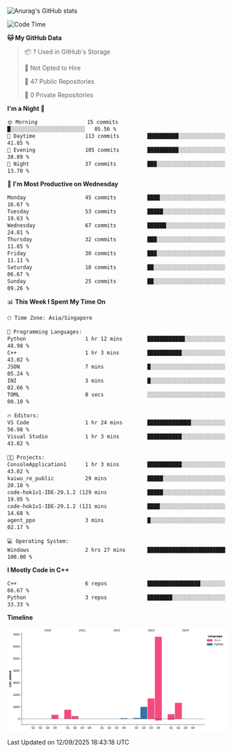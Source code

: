 ![Anurag's GitHub stats](https://github-readme-stats.vercel.app/api?username=OnePointFive99&show_icons=true&theme=transparent)

<!--START_SECTION:waka-->
![Code Time](http://img.shields.io/badge/Code%20Time-343%20hrs%2014%20mins-blue)

**🐱 My GitHub Data** 

> 📦 ? Used in GitHub's Storage 
 > 
> 🚫 Not Opted to Hire
 > 
> 📜 47 Public Repositories 
 > 
> 🔑 0 Private Repositories 
 > 
**I'm a Night 🦉** 

```text
🌞 Morning                15 commits          █░░░░░░░░░░░░░░░░░░░░░░░░   05.56 % 
🌆 Daytime                113 commits         ██████████░░░░░░░░░░░░░░░   41.85 % 
🌃 Evening                105 commits         ██████████░░░░░░░░░░░░░░░   38.89 % 
🌙 Night                  37 commits          ███░░░░░░░░░░░░░░░░░░░░░░   13.70 % 
```
📅 **I'm Most Productive on Wednesday** 

```text
Monday                   45 commits          ████░░░░░░░░░░░░░░░░░░░░░   16.67 % 
Tuesday                  53 commits          █████░░░░░░░░░░░░░░░░░░░░   19.63 % 
Wednesday                67 commits          ██████░░░░░░░░░░░░░░░░░░░   24.81 % 
Thursday                 32 commits          ███░░░░░░░░░░░░░░░░░░░░░░   11.85 % 
Friday                   30 commits          ███░░░░░░░░░░░░░░░░░░░░░░   11.11 % 
Saturday                 18 commits          ██░░░░░░░░░░░░░░░░░░░░░░░   06.67 % 
Sunday                   25 commits          ██░░░░░░░░░░░░░░░░░░░░░░░   09.26 % 
```


📊 **This Week I Spent My Time On** 

```text
🕑︎ Time Zone: Asia/Singapore

💬 Programming Languages: 
Python                   1 hr 12 mins        ████████████░░░░░░░░░░░░░   48.98 % 
C++                      1 hr 3 mins         ███████████░░░░░░░░░░░░░░   43.02 % 
JSON                     7 mins              █░░░░░░░░░░░░░░░░░░░░░░░░   05.24 % 
INI                      3 mins              █░░░░░░░░░░░░░░░░░░░░░░░░   02.66 % 
TOML                     0 secs              ░░░░░░░░░░░░░░░░░░░░░░░░░   00.10 % 

🔥 Editors: 
VS Code                  1 hr 24 mins        ██████████████░░░░░░░░░░░   56.98 % 
Visual Studio            1 hr 3 mins         ███████████░░░░░░░░░░░░░░   43.02 % 

🐱‍💻 Projects: 
ConsoleApplication1      1 hr 3 mins         ███████████░░░░░░░░░░░░░░   43.02 % 
kaiwu_re_public          29 mins             █████░░░░░░░░░░░░░░░░░░░░   20.18 % 
code-hok1v1-IDE-29.1.2 (129 mins             █████░░░░░░░░░░░░░░░░░░░░   19.95 % 
code-hok1v1-IDE-29.1.2 (121 mins             ████░░░░░░░░░░░░░░░░░░░░░   14.68 % 
agent_ppo                3 mins              █░░░░░░░░░░░░░░░░░░░░░░░░   02.17 % 

💻 Operating System: 
Windows                  2 hrs 27 mins       █████████████████████████   100.00 % 
```

**I Mostly Code in C++** 

```text
C++                      6 repos             █████████████████░░░░░░░░   66.67 % 
Python                   3 repos             ████████░░░░░░░░░░░░░░░░░   33.33 % 
```



**Timeline**

![Lines of Code chart](https://raw.githubusercontent.com/OnePointFive99/OnePointFive99/main/assets/bar_graph.png)


 Last Updated on 12/09/2025 18:43:18 UTC
<!--END_SECTION:waka-->

  
